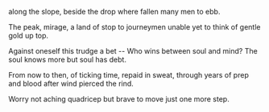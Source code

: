 along the slope, beside the drop
where fallen many men to ebb.

The peak, mirage, a land of stop
to journeymen unable yet
to think of gentle gold up top.

Against oneself this trudge a bet --
Who wins between soul and mind?
The soul knows more but soul has debt.

From now to then, of ticking time,
repaid in sweat, through years of prep
and blood after wind pierced the rind.

Worry not aching quadricep
but brave to move just one more step.